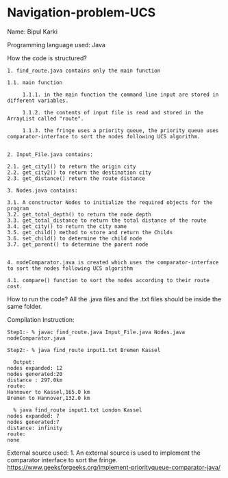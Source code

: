 # Navigation-problem-UCS
Name: Bipul Karki

Programming language used: Java

How the code is structured?

    1. find_route.java contains only the main function 
    
	1.1. main function
	
       	 1.1.1. in the main function the command line input are stored in different variables.
	 
         1.1.2. the contents of input file is read and stored in the ArrayList called "route".
	 
         1.1.3. the fringe uses a priority queue, the priority queue uses comparator-interface to sort the nodes following UCS algorithm.
	 
	 
    2. Input_File.java contains:
    
	2.1. get_city1() to return the origin city
	2.2. get_city2() to return the destination city
	2.3. get_distance() return the route distance
	
    3. Nodes.java contains:
    
	3.1. A constructor Nodes to initialize the required objects for the program
	3.2. get_total_depth() to return the node depth
	3.3. get_total_distance to return the total distance of the route
	3.4. get_city() to return the city name
	3.5. get_child() method to store and return the Childs 
	3.6. set_child() to determine the child node
	3.7. get_parent() to determine the parent node
	
	
    4. nodeComparator.java is created which uses the comparator-interface to sort the nodes following UCS algorithm
    
	4.1. compare() function to sort the nodes according to their route cost. 
	
        
How to run the code?
  All the .java files and the .txt files should be inside the same folder.
  
  Compilation Instruction:

    Step1:- % javac find_route.java Input_File.java Nodes.java nodeComparator.java

    Step2:- % java find_route input1.txt Bremen Kassel
    
      Output:
	nodes expanded: 12
	nodes generated:20
	distance : 297.0km
	route:
	Hannover to Kassel,165.0 km
	Bremen to Hannover,132.0 km

      % java find_route input1.txt London Kassel
	nodes expanded: 7
	nodes generated:7
	distance: infinity
	route:
	none

External source used:
	1. An external source is used to implement the comparator interface to sort the fringe. https://www.geeksforgeeks.org/implement-priorityqueue-comparator-java/

